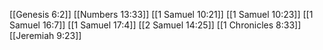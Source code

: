 [[Genesis 6:2]]
[[Numbers 13:33]]
[[1 Samuel 10:21]]
[[1 Samuel 10:23]]
[[1 Samuel 16:7]]
[[1 Samuel 17:4]]
[[2 Samuel 14:25]]
[[1 Chronicles 8:33]]
[[Jeremiah 9:23]]
